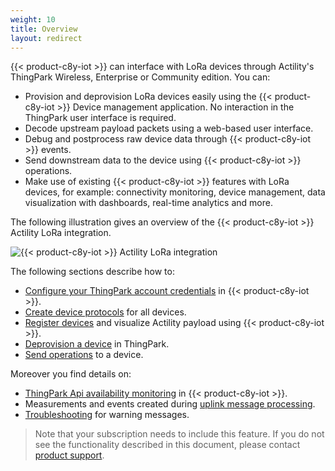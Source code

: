 ```yaml
---
weight: 10
title: Overview
layout: redirect
---
```


{{< product-c8y-iot >}} can interface with LoRa devices through Actility's ThingPark Wireless, Enterprise or Community edition. You can:

* Provision and deprovision LoRa devices easily using the {{< product-c8y-iot >}} Device management application. No interaction in the ThingPark user interface is required.
* Decode upstream payload packets using a web-based user interface.
* Debug and postprocess raw device data through {{< product-c8y-iot >}} events.
* Send downstream data to the device using {{< product-c8y-iot >}} operations.
* Make use of existing {{< product-c8y-iot >}} features with LoRa devices, for example: connectivity monitoring, device management, data visualization with dashboards, real-time analytics and more.

The following illustration gives an overview of the {{< product-c8y-iot >}} Actility LoRa integration.

![{{< product-c8y-iot >}} Actility LoRa integration](/images/device-protocols/lora-actility/lora-cumulocity-integration.png)

The following sections describe how to:

* [Configure your ThingPark account credentials](#configure-credentials) in {{< product-c8y-iot >}}.
* [Create device protocols](#create-device-protocols) for all devices.
* [Register devices](#register-device) and visualize Actility payload using {{< product-c8y-iot >}}.
* [Deprovision a device](#deprovision-device) in ThingPark.
* [Send operations](#configurable-port) to a device.

Moreover you find details on:

* [ThingPark Api availability monitoring](#thingpark-monitoring) in {{< product-c8y-iot >}}.
* Measurements and events created during [uplink message processing](#uplink-message).
* [Troubleshooting](#troubleshooting) for warning messages.

> Note that your subscription needs to include this feature. If you do not see the functionality described in this document, please contact [product support](/welcome/contacting-support/).
